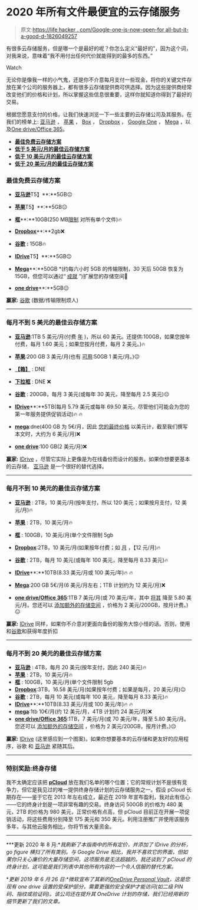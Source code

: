 # 2020 年所有文件最便宜的云存储服务

> 原文:[https://life hacker . com/Google-one-is-now-open-for all-but-it-a-good-d-1826049257](https://lifehacker.com/google-one-is-now-open-for-everyone-but-is-it-a-good-d-1826049257)

有很多云存储服务，但是哪一个是最好的呢？你怎么定义“最好的”，因为这个词，对我来说，意味着“我不用付出任何代价就能得到的最多的东西。”

Watch

无论你是像我一样的小气鬼，还是你不介意每月支付一些现金，将你的关键文件存放在某个公司的服务器上，都有很多云存储提供商可供选择。因为这些提供商经常改变他们的价格和计划，所以掌握这些信息很重要，这样你就知道你得到了最好的交易。

根据您愿意支付的价格，让我们快速浏览一下一些主要的云存储公司及其服务。在我们的榜单上: [亚马逊](https://amazon.com/b/?_encoding=UTF8&asc_campaign=InlineText&asc_refurl=https://lifehacker.com/google-one-is-now-open-for-everyone-but-is-it-a-good-d-1826049257&asc_source=&node=15547130011&ref_=cd_auth_home&sa-no-redirect=1&tag=kinjalifehackerlink-20) ， [苹果](https://support.apple.com/en-us/HT201238) ， [Box](https://www.box.com/pricing) ， [Dropbox](https://www.dropbox.com/individual/plans-comparison) ， [Google One](https://one.google.com) ， [Mega](https://mega.nz/pro) ，以及[One drive/Office 365](https://onedrive.live.com/about/en-US/plans)。

*   [**最佳免费云存储方案**](https://kinja.com/write/1844714801#free)
*   [**低于 5 美元/月的最佳云存储方案**](https://kinja.com/write/1844714801#$5)
*   [**低于 10 美元/月的最佳云存储方案**](https://kinja.com/write/1844714801#$10)
*   [**低于 20 美元/月的最佳云存储方案**](https://kinja.com/write/1844714801#$20)

### **最佳免费云存储方案**

*   [**亚马逊**](https://smile.amazon.com/photos/storage/plans?asc_campaign=InlineText&asc_refurl=https://lifehacker.com/google-one-is-now-open-for-everyone-but-is-it-a-good-d-1826049257&asc_source=&tag=kinjalifehackerlink-20)T5】**:**5GB😐
*   [**苹果**](https://support.apple.com/en-us/HT201238)T5】**:**5GB😐 
*   [**框**](https://www.box.com/pricing/individual)**:**10GB(250 MB[限制](https://www.box.com/pricing/individual) 对所有单个文件)🔥

*   [**Dropbox**](https://www.dropbox.com/individual/plans-comparison)**:**2gb❌
*   [**谷歌**](https://one.google.com/about) **:** 15GB🔥
*   [**IDrive**](https://www.idrive.com/pricing)T5】**:**5GB😐
*   [**Mega**](https://mega.nz/pro)**:**50GB *(约每六小时 5GB 的传输限制，30 天后 50GB 恢复为 15GB，但您可以通过“ [成就](https://mega.nz/help/client/webclient/general/what-are-achievements-5b35a564f1b70998118b4569) ”)扩展您的存储空间🤔

*   [**one drive**](https://onedrive.live.com/about/en-US/plans)**:**5GB😐

**赢家:** [谷歌](https://one.google.com/about) (数据/传输限制烦人)

* * *

### **每月不到 5 美元的最佳云存储方案**

*   [**亚马逊**](https://smile.amazon.com/photos/storage/plans?asc_campaign=InlineText&asc_refurl=https://lifehacker.com/google-one-is-now-open-for-everyone-but-is-it-a-good-d-1826049257&asc_source=&tag=kinjalifehackerlink-20):1TB 5 美元/月(付费 [年](https://smile.amazon.com/photos/storage/plans?asc_campaign=InlineText&asc_refurl=https://lifehacker.com/google-one-is-now-open-for-everyone-but-is-it-a-good-d-1826049257&asc_source=&tag=kinjalifehackerlink-20) )，所以 60 美元。还提供:100GB，如果您按年付费，每月 1.60 美元；如果您按月付费，每月 2 美元。)🔥

*   [**苹果**](https://support.apple.com/en-us/HT201318):200 GB 3 美元/月(也有 [可用](https://support.apple.com/en-us/HT201238):50GB 1 美元/月。)😐

*   [**【箱】**](https://www.box.com/pricing/individual) : DNE
*   [**下拉框**](https://www.dropbox.com/individual/plans-comparison) : DNE ❌
*   [**谷歌**](https://one.google.com/about) : 200GB，每月 3 美元(或每年 30 美元，降至每月 2.5 美元)😐

*   [**IDrive**](https://www.idrive.com/pricing)**:**5TB(每月 5.79 美元或每年 69.50 美元，尽管他们可能会为您的第一年服务提供促销活动)🔥 🔥

*   [**mega**](https://mega.nz/pro):dne(400 GB 为 5€/月，因此 [您的最终价格](https://mega.nz/pro) 以美元计，截至我们撰写本文时，大约为 6 美元/月)❌
*   [**one drive**](https://onedrive.live.com/about/en-US/plans):100 GB(2 美元/月)❌

**赢家:** [IDrive](https://www.idrive.com/pricing) ，尽管它实际上更像是为在线备份而设计的服务。如果你想要更基本的云存储， [亚马逊](https://smile.amazon.com/photos/storage/plans?asc_campaign=InlineText&asc_refurl=https://lifehacker.com/google-one-is-now-open-for-everyone-but-is-it-a-good-d-1826049257&asc_source=&tag=kinjalifehackerlink-20) 是一个很好的替代选择。

* * *

### **每月不到 10 美元的最佳云存储方案**

*   [**亚马逊**](https://smile.amazon.com/photos/storage/plans?asc_campaign=InlineText&asc_refurl=https://lifehacker.com/google-one-is-now-open-for-everyone-but-is-it-a-good-d-1826049257&asc_source=&tag=kinjalifehackerlink-20) : 2TB，10 美元/月(按年支付，所以 120 美元；如果按月支付，12 美元/月)🔥
*   [**苹果**](https://support.apple.com/en-us/HT201318) : 2TB，10 美元/月🔥
*   [**框**](https://www.box.com/pricing/individual) : 100GB，10 美元/月(单个文件限制 5gb
*   [**Dropbox**](https://www.dropbox.com/individual/plans-comparison):2TB，10 美元/月(如果按年付费；如 [月](https://www.dropbox.com/individual/plans-comparison) ，【12 元/月)🔥

*   [**谷歌**](https://one.google.com/about) : 2TB，每月 10 美元(或每年 100 美元，降至每月 8.33 美元)🔥
*   [**IDrive**](https://www.idrive.com/pricing)**:**10TB(8.33 美元/月或 100 美元/年)🔥 🔥
*   [**Mega**](https://mega.nz/pro):200 GB 5€/月(6 美元/月左右；1TB 计划约为 12 美元/月)❌
*   [**one drive/Office 365**](https://onedrive.live.com/about/en-US/plans):1TB 7 美元/月(或 70 美元/年，其中 [将其](https://onedrive.live.com/about/en-US/plans) 降至 5.80 美元/月。您还可以 [添加额外的存储空间](https://www.microsoft.com/en-us/microsoft-365/blog/2019/06/25/onedrive-personal-vault-added-security-onedrive-additional-storage) ，价格为 2 美元/200GB，按月计费。)😐

**赢家:** [IDrive](https://www.idrive.com/pricing) 同样，如果你不介意对更面向备份的服务大惊小怪的话。否则，使用和[谷歌](https://one.google.com/about)和获得年度折扣

* * *

### **每月不到 20 美元的最佳云存储方案**

*   [**亚马逊**](https://smile.amazon.com/photos/storage/plans?asc_campaign=InlineText&asc_refurl=https://lifehacker.com/google-one-is-now-open-for-everyone-but-is-it-a-good-d-1826049257&asc_source=&tag=kinjalifehackerlink-20) : 4TB，每月 20 美元(按年支付，因此 240 美元)🔥
*   [**苹果**](https://support.apple.com/en-us/HT201318) : 2TB，10 美元/月🔥
*   [**框**](https://www.box.com/pricing/individual) : 100GB，10 美元/月(单个文件限制 5gb
*   [**Dropbox**](https://www.dropbox.com/individual/plans-comparison):3TB，16.58 美元/月(如果按年付费；如果是每月，20 美元/月)😐
*   [**谷歌**](https://one.google.com/about) : 2TB，每月 10 美元(或每年 100 美元，降至每月 8.33 美元)🔥
*   [**IDrive**](https://www.idrive.com/pricing)**:**10TB(8.33 美元/月或 100 美元/年)🔥 🔥
*   [**mega**](https://mega.nz/pro):1tb 10€/月(约 12 美元/月，4TB 计划约 24 美元/月)❌
*   [**one drive/Office 365**](https://onedrive.live.com/about/en-US/plans):1TB，7 美元/月(或 70 美元/年，降至 5.80 美元/月。您还可以 [添加额外的存储空间](https://www.microsoft.com/en-us/microsoft-365/blog/2019/06/25/onedrive-personal-vault-added-security-onedrive-additional-storage) ，价格为 2 美元/200GB，按月计费。)😐

**赢家:** [IDrive](https://www.idrive.com/pricing) (这里感应到一个图案)。如果你想要基本的云存储和更友好的应用程序，谷歌 和 [亚马逊](https://smile.amazon.com/photos/storage/plans?asc_campaign=InlineText&asc_refurl=https://lifehacker.com/google-one-is-now-open-for-everyone-but-is-it-a-good-d-1826049257&asc_source=&tag=kinjalifehackerlink-20) 紧随其后。

* * *

### **特别奖励:终身存储**

我不太确定应该把 [**pCloud**](https://www.pcloud.com/cloud-storage-pricing-plans.html) 放在我们名单的哪个位置；它的常规计划不是很有竞争力，但它是我见过的唯一提供终身存储计划的云存储服务之一。假设 pCloud 长期存在——鉴于它在 2013 年左右成立，最近在 2019 年宣布盈利，我对此有信心——它的终身计划是一项非常有趣的交易。终身访问 500GB 的价格为 480 美元，2TB 的价格为 980 美元，正常价格有点高，但 pCloud 目前正在开展一项促销活动，将这些费用分别降至 175 美元和 350 美元。利用注册推广并使用该服务多年，与其他云服务相比，你将节省大量资金。

* * *

***更新 2020 年 8 月:**我刷新了本指南中的所有定价，并添加了 IDrive 的分析，go figure 横扫了所有类别。与 Google Drive 相比，我并不喜欢它的界面，但如果你只关心廉价的大量存储空间，这项服务是无法超越的。我还谈到了 pCloud 的终身计划，这可能是我们列表中其他所有内容的一个令人信服的替代方案。*

***更新 2019 年 6 月 26 日:**微软宣布了其新的*[*OneDrive Personal Vault*](https://www.microsoft.com/en-us/microsoft-365/blog/2019/06/25/onedrive-personal-vault-added-security-onedrive-additional-storage)*，这是您现有 one drive 设置的受保护部分，需要更强的安全保护才能访问(如二级 PIN 码、指纹或验证码)。该公司还在提升其 OneDrive 计划的存储，我们已经用新的细节更新了我们的文章。*
